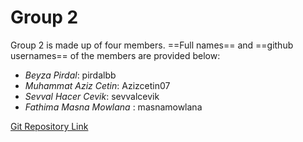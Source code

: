 # Group 2

Group 2 is made up of four members. ==Full names== and ==github usernames== of the members are provided below:

- _Beyza Pirdal_: pirdalbb
- _Muhammat Aziz Cetin_: Azizcetin07
- _Sevval Hacer Cevik_: sevvalcevik
- _Fathima Masna Mowlana_ : masnamowlana

[Git Repository Link](https://github.com/pirdalbb/assignment_1.git)
 
